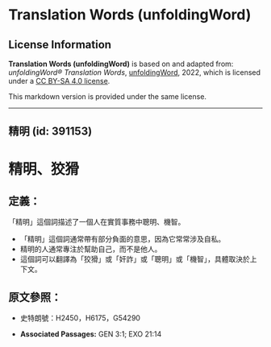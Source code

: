 # Translation Words (unfoldingWord)

## License Information

**Translation Words (unfoldingWord)** is based on and adapted from: _unfoldingWord® Translation Words_, [unfoldingWord](https://unfoldingword.org/utw), 2022, which is licensed under a [CC BY-SA 4.0 license](https://creativecommons.org/licenses/by-sa/4.0/legalcode.en).

This markdown version is provided under the same license.



--------------------------------

## 精明 (id: 391153)

精明、狡猾
=====

定義：
---

「精明」這個詞描述了一個人在實質事務中聰明、機智。

* 「精明」這個詞通常帶有部分負面的意思，因為它常常涉及自私。
* 精明的人通常專注於幫助自己，而不是他人。
* 這個詞可以翻譯為「狡猾」或「奸詐」或「聰明」或「機智」，具體取決於上下文。

原文參照：
-----

* 史特朗號：H2450，H6175，G54290

* **Associated Passages:** GEN 3:1; EXO 21:14

